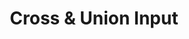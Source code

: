 ---
title: Cross & Union Input
description: Learn about pipeline specifications.
author:
tags:
categories:
series: 
seriesPart: 
date:
weight: 
---